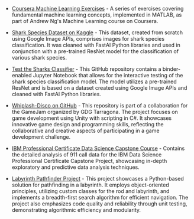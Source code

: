 - [Coursera Machine Learning Exercises](https://github.com/larusso94/Coursera-Machine-learning-exercises) - A series of exercises covering fundamental machine learning concepts, implemented in MATLAB, as part of Andrew Ng's Machine Learning course on Coursera.

- [Shark Species Dataset on Kaggle](https://www.kaggle.com/datasets/larusso94/shark-species) - This dataset, created from scratch using Google Image APIs, comprises images for shark species classification. It was cleaned with FastAI Python libraries and used in conjunction with a pre-trained ResNet model for the classification of various shark species.

- [Test the Sharks Classifier](https://github.com/larusso94/Sharks) - This GitHub repository contains a binder-enabled Jupyter Notebook that allows for the interactive testing of the shark species classification model. The model utilizes a pre-trained ResNet and is based on a dataset created using Google Image APIs and cleaned with FastAI Python libraries.

- [Whiplash-Disco on GitHub](https://github.com/larusso94/Whiplash-Disco) - This repository is part of a collaboration for the GameJam organized by GDG Tarragona. The project focuses on game development using Unity with scripting in C#. It showcases innovative game design and programming skills, reflecting the collaborative and creative aspects of participating in a game development challenge.

- [IBM Professional Certificate Data Science Capstone Course](https://github.com/larusso94/IBM-Proffessional-Certificate-Data-Science-Capstone-Course/tree/master) - Contains the detailed analysis of 911 call data for the IBM Data Science Professional Certificate Capstone Project, showcasing in-depth exploratory and predictive data analysis techniques.

- [Labyrinth Pathfinder Project](https://github.com/larusso94/labirynth_damavis) - This project showcases a Python-based solution for pathfinding in a labyrinth. It employs object-oriented principles, utilizing custom classes for the rod and labyrinth, and implements a breadth-first search algorithm for efficient navigation. The project also emphasizes code quality and reliability through unit testing, demonstrating algorithmic efficiency and modularity.
